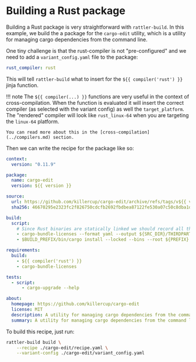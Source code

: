 # Building a Rust package

Building a Rust package is very straightforward with `rattler-build`. In this
example, we build the a package for the `cargo-edit` utility, which is a utility
for managing cargo dependencies from the command line.

One tiny challenge is that the rust-compiler is not "pre-configured" and we need to
add a `variant_config.yaml` file to the package:

```yaml title="variant_config.yaml"
rust_compiler: rust
```

This will tell `rattler-build` what to insert for the `${{ compiler('rust') }}` jinja function.

!!! note
    The `${{ compiler(...) }}` functions are very useful in the context of
    cross-compilation. When the function is evaluated it will insert the correct
    compiler (as selected with the variant config) as well the
    `target_platform`. The "rendered" compiler will look like `rust_linux-64`
    when you are targeting the `linux-64` platform.

    You can read more about this in the [cross-compilation](../compilers.md) section.

Then we can write the recipe for the package like so:

```yaml title="recipe.yaml"
context:
  version: "0.11.9"

package:
  name: cargo-edit
  version: ${{ version }}

source:
  url: https://github.com/killercup/cargo-edit/archive/refs/tags/v${{ version }}.tar.gz
  sha256: 46670295e2323fc2f826750cdcfb2692fbdbea87122fe530a07c50c8dba1d3d7

build:
  script:
    # Since Rust binaries are statically linked we should record all the licenses
    - cargo-bundle-licenses --format yaml --output ${SRC_DIR}/THIRDPARTY.yml
    - $BUILD_PREFIX/bin/cargo install --locked --bins --root ${PREFIX} --path .

requirements:
  build:
    - ${{ compiler('rust') }}
    - cargo-bundle-licenses

tests:
  - script:
      - cargo-upgrade --help

about:
  homepage: https://github.com/killercup/cargo-edit
  license: MIT
  description: A utility for managing cargo dependencies from the command line.
  summary: A utility for managing cargo dependencies from the command line.
```

To build this recipe, just run:

```bash
rattler-build build \
    --recipe ./cargo-edit/recipe.yaml \
    --variant-config ./cargo-edit/variant_config.yaml
```
